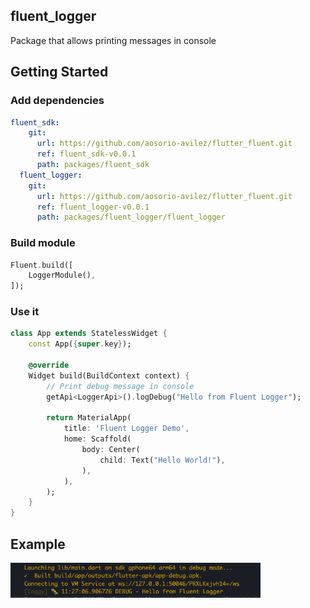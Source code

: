 ## fluent_logger
Package that allows printing messages in console

## Getting Started

### Add dependencies

```yaml
fluent_sdk:
    git:
      url: https://github.com/aosorio-avilez/flutter_fluent.git
      ref: fluent_sdk-v0.0.1
      path: packages/fluent_sdk
  fluent_logger:
    git:
      url: https://github.com/aosorio-avilez/flutter_fluent.git
      ref: fluent_logger-v0.0.1
      path: packages/fluent_logger/fluent_logger
```

### Build module

```dart
Fluent.build([
    LoggerModule(),
]);
```

### Use it
```dart
class App extends StatelessWidget {
    const App({super.key});

    @override
    Widget build(BuildContext context) {
        // Print debug message in console
        getApi<LoggerApi>().logDebug("Hello from Fluent Logger");
        
        return MaterialApp(
            title: 'Fluent Logger Demo',
            home: Scaffold(
                body: Center(
                    child: Text("Hello World!"),
                ),
            ),
        );
    }
}
```

## Example

<img src="https://raw.githubusercontent.com/aosorio-avilez/flutter_fluent/main/resources/fluent_logger_example.png" width="400" />